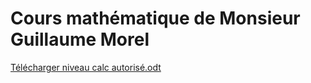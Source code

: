 # Cours mathématique de Monsieur Guillaume Morel
[Télécharger niveau calc autorisé.odt](https://github.com/qianlong/cours-mathematique/raw/master/niveau%20calc%20autoris%C3%A9e.odt)
